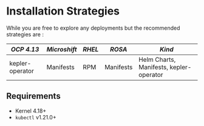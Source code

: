 # Installation Strategies

While you are free to explore any deployments but the recommended strategies are :

| *OCP 4.13*      | *Microshift*     | *RHEL*  |  *ROSA* | *Kind* |
| ------------- | -------------  | ----- | ----- | ----|
| kepler-operator | Manifests  | RPM | Manifests | Helm Charts, Manifests, kepler-operator|

## Requirements

- Kernel 4.18+
- `kubectl` v1.21.0+
